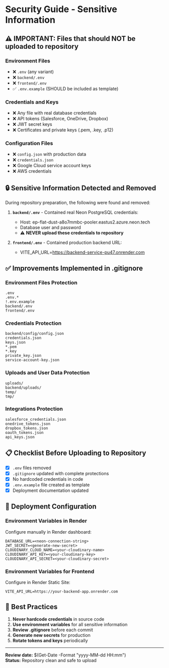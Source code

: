 # Security Guide - Sensitive Information

## ⚠️ IMPORTANT: Files that should NOT be uploaded to repository

### Environment Files
- ❌ `.env` (any variant)
- ❌ `backend/.env`
- ❌ `frontend/.env`
- ✅ `.env.example` (SHOULD be included as template)

### Credentials and Keys
- ❌ Any file with real database credentials
- ❌ API tokens (Salesforce, OneDrive, Dropbox)
- ❌ JWT secret keys
- ❌ Certificates and private keys (.pem, .key, .p12)

### Configuration Files
- ❌ `config.json` with production data
- ❌ `credentials.json`
- ❌ Google Cloud service account keys
- ❌ AWS credentials

## 🔒 Sensitive Information Detected and Removed

During repository preparation, the following were found and removed:

1. **`backend/.env`** - Contained real Neon PostgreSQL credentials:
   - Host: ep-flat-dust-a8o7mmbc-pooler.eastus2.azure.neon.tech
   - Database user and password
   - ⚠️ **NEVER upload these credentials to repository**

2. **`frontend/.env`** - Contained production backend URL:
   - VITE_API_URL=https://backend-service-pu47.onrender.com

## ✅ Improvements Implemented in .gitignore

### Environment Files Protection
```gitignore
.env
.env.*
!.env.example
backend/.env
frontend/.env
```

### Credentials Protection
```gitignore
backend/config/config.json
credentials.json
keys.json
*.pem
*.key
private_key.json
service-account-key.json
```

### Uploads and User Data Protection
```gitignore
uploads/
backend/uploads/
temp/
tmp/
```

### Integrations Protection
```gitignore
salesforce_credentials.json
onedrive_tokens.json
dropbox_tokens.json
oauth_tokens.json
api_keys.json
```

## 📋 Checklist Before Uploading to Repository

- [x] `.env` files removed
- [x] `.gitignore` updated with complete protections
- [x] No hardcoded credentials in code
- [x] `.env.example` file created as template
- [x] Deployment documentation updated

## 🚀 Deployment Configuration

### Environment Variables in Render
Configure manually in Render dashboard:
```
DATABASE_URL=<neon-connection-string>
JWT_SECRET=<generate-new-secret>
CLOUDINARY_CLOUD_NAME=<your-cloudinary-name>
CLOUDINARY_API_KEY=<your-cloudinary-key>
CLOUDINARY_API_SECRET=<your-cloudinary-secret>
```

### Environment Variables for Frontend
Configure in Render Static Site:
```
VITE_API_URL=https://your-backend-app.onrender.com
```

## 📖 Best Practices

1. **Never hardcode credentials** in source code
2. **Use environment variables** for all sensitive information
3. **Review .gitignore** before each commit
4. **Generate new secrets** for production
5. **Rotate tokens and keys** periodically

---

**Review date:** $(Get-Date -Format "yyyy-MM-dd HH:mm")  
**Status:** Repository clean and safe to upload
